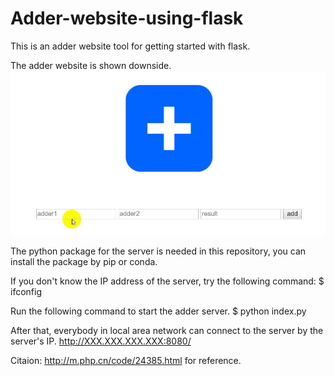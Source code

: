 # Adder-website-using-flask
This is an adder website tool for getting started with flask.

The adder website is shown downside.
![image](https://github.com/SongKaixiang/Adder-website-using-flask/blob/master/demo/demo.gif)

The <flask> python package for the server is needed in this repository, you can install the package by pip or conda.
  
If you don't know the IP address of the server, try the following command:
$ ifconfig

Run the following command to start the adder server.
$ python index.py

After that, everybody in local area network can connect to the server by the server's IP.
http://XXX.XXX.XXX.XXX:8080/

Citaion: http://m.php.cn/code/24385.html for reference.
